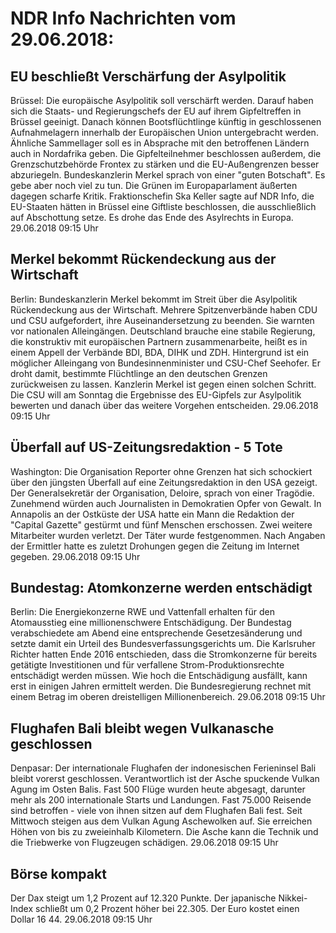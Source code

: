 # NDR Info Nachrichten vom 29.06.2018:


## EU beschließt Verschärfung der Asylpolitik
Brüssel: Die europäische Asylpolitik soll verschärft werden. Darauf haben sich die Staats- und Regierungschefs der EU auf ihrem Gipfeltreffen in Brüssel geeinigt. Danach können Bootsflüchtlinge künftig in geschlossenen Aufnahmelagern innerhalb der Europäischen Union untergebracht werden. Ähnliche Sammellager soll es in Absprache mit den betroffenen Ländern auch in Nordafrika geben. Die Gipfelteilnehmer beschlossen außerdem, die Grenzschutzbehörde Frontex zu stärken und die EU-Außengrenzen besser abzuriegeln. Bundeskanzlerin Merkel sprach von einer "guten Botschaft". Es gebe aber noch viel zu tun. Die Grünen im Europaparlament äußerten dagegen scharfe Kritik. Fraktionschefin Ska Keller sagte auf NDR Info, die EU-Staaten hätten in Brüssel eine Giftliste beschlossen, die ausschließlich auf Abschottung setze. Es drohe das Ende des Asylrechts in Europa. 29.06.2018 09:15 Uhr 

## Merkel bekommt Rückendeckung aus der Wirtschaft
Berlin: 	Bundeskanzlerin Merkel bekommt im Streit über die Asylpolitik Rückendeckung aus der Wirtschaft. Mehrere Spitzenverbände haben CDU und CSU aufgefordert, ihre Auseinandersetzung zu beenden. Sie warnten vor nationalen Alleingängen. Deutschland brauche eine stabile Regierung, die konstruktiv mit europäischen Partnern zusammenarbeite, heißt es in einem Appell der Verbände BDI, BDA, DIHK und ZDH. Hintergrund ist ein möglicher Alleingang von Bundesinnenminister und CSU-Chef Seehofer. Er droht damit, bestimmte Flüchtlinge an den deutschen Grenzen zurückweisen zu lassen. Kanzlerin Merkel ist gegen einen solchen Schritt. Die CSU will am Sonntag die Ergebnisse des EU-Gipfels zur Asylpolitik bewerten und danach über das weitere Vorgehen entscheiden. 29.06.2018 09:15 Uhr 

## Überfall auf US-Zeitungsredaktion - 5 Tote
Washington:	Die Organisation Reporter ohne Grenzen hat sich schockiert über den jüngsten Überfall auf eine Zeitungsredaktion in den USA gezeigt. Der Generalsekretär der Organisation, Deloire, sprach von einer Tragödie. Zunehmend würden auch Journalisten in Demokratien Opfer von Gewalt. In Annapolis an der Ostküste der USA hatte ein Mann die Redaktion der "Capital Gazette" gestürmt und fünf Menschen erschossen. Zwei weitere Mitarbeiter wurden verletzt. Der Täter wurde festgenommen. Nach Angaben der Ermittler hatte es zuletzt Drohungen gegen die Zeitung im Internet gegeben. 29.06.2018 09:15 Uhr 

## Bundestag: Atomkonzerne werden entschädigt
Berlin: Die Energiekonzerne RWE und Vattenfall erhalten für den Atomausstieg eine millionenschwere Entschädigung. Der Bundestag verabschiedete am Abend eine entsprechende Gesetzesänderung und setzte damit ein Urteil des Bundesverfassungsgerichts um. Die Karlsruher Richter hatten Ende 2016 entschieden, dass die Stromkonzerne für bereits getätigte Investitionen und für verfallene Strom-Produktionsrechte entschädigt werden müssen. Wie hoch die Entschädigung ausfällt, kann erst in einigen Jahren ermittelt werden. Die Bundesregierung rechnet mit einem Betrag im oberen dreistelligen Millionenbereich. 29.06.2018 09:15 Uhr 

## Flughafen Bali bleibt wegen Vulkanasche geschlossen
Denpasar:	Der internationale Flughafen der indonesischen Ferieninsel Bali bleibt vorerst geschlossen. Verantwortlich ist der Asche spuckende Vulkan Agung im Osten Balis. Fast 500 Flüge wurden heute abgesagt, darunter mehr als 200 internationale Starts und Landungen. Fast 75.000 Reisende sind betroffen - viele von ihnen sitzen auf dem Flughafen Bali fest. Seit Mittwoch steigen aus dem Vulkan Agung Aschewolken auf. Sie erreichen Höhen von bis zu zweieinhalb Kilometern. Die Asche kann die Technik und die Triebwerke von Flugzeugen schädigen. 29.06.2018 09:15 Uhr 

## Börse kompakt
Der Dax steigt um 1,2 Prozent auf 12.320 Punkte. Der japanische Nikkei-Index schließt um 0,2 Prozent höher bei 22.305. Der Euro kostet einen Dollar 16 44. 29.06.2018 09:15 Uhr 
